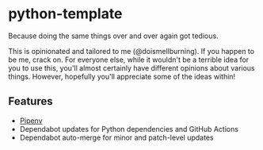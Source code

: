 # python-template

Because doing the same things over and over again got tedious.

This is opinionated and tailored to me (@doismellburning).
If you happen to be me,
crack on.
For everyone else,
while it wouldn't be a terrible idea for you to use this,
you'll almost certainly have different opinions about various things.
However, hopefully you'll appreciate some of the ideas within!

## Features

* [Pipenv](https://pipenv.pypa.io/en/latest/)
* Dependabot updates for Python dependencies and GitHub Actions
* Dependabot auto-merge for minor and patch-level updates
